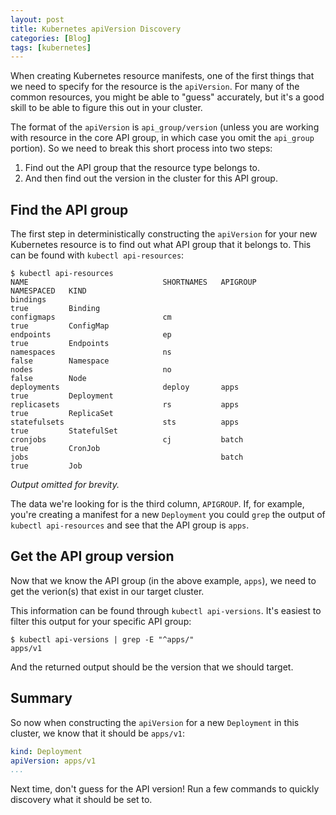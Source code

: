 ```yaml
---
layout: post
title: Kubernetes apiVersion Discovery
categories: [Blog]
tags: [kubernetes]
---
```


When creating Kubernetes resource manifests, one of the first things that we need to specify for the resource is the `apiVersion`. For many of the common resources, you might be able to "guess" accurately, but it's a good skill to be able to figure this out in your cluster.

The format of the `apiVersion` is `api_group/version` (unless you are working with resource in the core API group, in which case you omit the `api_group` portion). So we need to break this short process into two steps:

1. Find out the API group that the resource type belongs to.
1. And then find out the version in the cluster for this API group.

## Find the API group

The first step in deterministically constructing the `apiVersion` for your new Kubernetes resource is to find out what API group that it belongs to. This can be found with `kubectl api-resources`:

```
$ kubectl api-resources
NAME                              SHORTNAMES   APIGROUP                       NAMESPACED   KIND
bindings                                                                      true         Binding
configmaps                        cm                                          true         ConfigMap
endpoints                         ep                                          true         Endpoints
namespaces                        ns                                          false        Namespace
nodes                             no                                          false        Node
deployments                       deploy       apps                           true         Deployment
replicasets                       rs           apps                           true         ReplicaSet
statefulsets                      sts          apps                           true         StatefulSet
cronjobs                          cj           batch                          true         CronJob
jobs                                           batch                          true         Job
```

*Output omitted for brevity.*

The data we're looking for is the third column, `APIGROUP`. If, for example, you're creating a manifest for a new `Deployment` you could `grep` the output of `kubectl api-resources` and see that the API group is `apps`.

## Get the API group version

Now that we know the API group (in the above example, `apps`), we need to get the verion(s) that exist in our target cluster.

This information can be found through `kubectl api-versions`. It's easiest to filter this output for your specific API group:

```
$ kubectl api-versions | grep -E "^apps/"
apps/v1
```

And the returned output should be the version that we should target.

## Summary

So now when constructing the `apiVersion` for a new `Deployment` in this cluster, we know that it should be `apps/v1`:

```yaml
kind: Deployment
apiVersion: apps/v1
...
```

Next time, don't guess for the API version! Run a few commands to quickly discovery what it should be set to.
